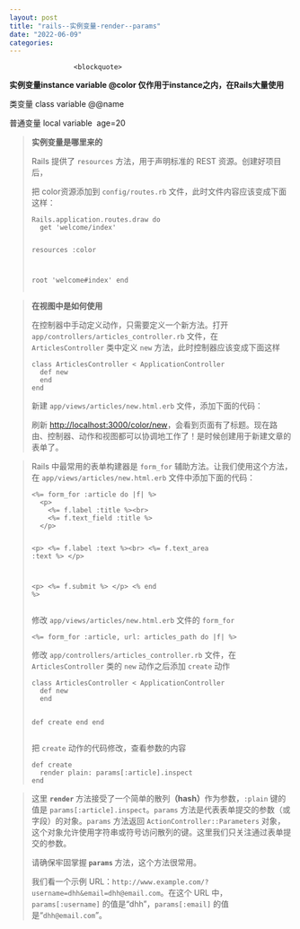 ```yaml
---
layout: post
title: "rails--实例变量-render--params"
date: "2022-06-09"
categories: 
---
```


                    <blockquote> 
 <p><strong>实例变量instance variable @color 仅作用于instance之内，在Rails大量使用</strong></p> 
 <p>类变量 class variable @@name</p> 
 <p>普通变量 local variable  age=20</p> 
</blockquote> 
<p></p> 
<blockquote> 
 <p><strong>实例变量是哪里来的</strong></p> 
 <p>Rails 提供了 <code>resources</code> 方法，用于声明标准的 REST 资源。创建好项目后，</p> 
 <p>把 color资源添加到 <code>config/routes.rb</code> 文件，此时文件内容应该变成下面这样：</p> 
 <pre><code class="language-ruby">Rails.application.routes.draw do
  get 'welcome/index'
 
  resources :color
 
  root 'welcome#index'
end</code></pre> 
</blockquote> 
<blockquote> 
 <p><strong>在视图中是如何使用</strong></p> 
 <p>在控制器中手动定义动作，只需要定义一个新方法。打开 <code>app/controllers/articles_controller.rb</code> 文件，在 <code>ArticlesController</code> 类中定义 <code>new</code> 方法，此时控制器应该变成下面这样</p> 
 <pre><code class="language-ruby">class ArticlesController &lt; ApplicationController
  def new
  end
end</code></pre> 
 <p>新建 <code>app/views/articles/new.html.erb</code> 文件，添加下面的代码：</p> 刷新 
 <a href="http://localhost:3000/articles/new" title="http://localhost:3000/color/new">http://localhost:3000/color/new</a>，会看到页面有了标题。现在路由、控制器、动作和视图都可以协调地工作了！是时候创建用于新建文章的表单了。
</blockquote> 
<blockquote> 
 <p>Rails 中最常用的表单构建器是 <code>form_for</code> 辅助方法。让我们使用这个方法，在 <code>app/views/articles/new.html.erb</code> 文件中添加下面的代码：</p> 
 <pre><code class="language-ruby">&lt;%= form_for :article do |f| %&gt;
  &lt;p&gt;
    &lt;%= f.label :title %&gt;&lt;br&gt;
    &lt;%= f.text_field :title %&gt;
  &lt;/p&gt;
 
  &lt;p&gt;
    &lt;%= f.label :text %&gt;&lt;br&gt;
    &lt;%= f.text_area :text %&gt;
  &lt;/p&gt;
 
  &lt;p&gt;
    &lt;%= f.submit %&gt;
  &lt;/p&gt;
&lt;% end %&gt;</code></pre> 
 <p>修改 <code>app/views/articles/new.html.erb</code> 文件的 <code>form_for</code></p> 
 <pre><code class="language-ruby">&lt;%= form_for :article, url: articles_path do |f| %&gt;</code></pre> 
 <p>修改 <code>app/controllers/articles_controller.rb</code> 文件，在 <code>ArticlesController</code> 类的 <code>new</code> 动作之后添加 <code>create</code> 动作</p> 
 <pre><code class="language-ruby">class ArticlesController &lt; ApplicationController
  def new
  end
 
  def create
  end
end</code></pre> 
 <p>把 <code>create</code> 动作的代码修改，查看参数的内容</p> 
 <pre><code class="language-ruby">def create
  render plain: params[:article].inspect
end</code></pre> 
</blockquote> 
<blockquote> 
 <p>这里 <strong><code>render</code> </strong>方法接受了一个简单的散列<strong>（hash）</strong>作为参数，<code>:plain</code> 键的值是 <code>params[:article].inspect</code>。<code>params</code> 方法是代表表单提交的参数（或字段）的对象。<code>params</code> 方法返回 <code>ActionController::Parameters</code> 对象，这个对象允许使用字符串或符号访问散列的键。这里我们只关注通过表单提交的参数。</p> 
 <p>请确保牢固掌握<strong> <code>params</code> </strong>方法，这个方法很常用。</p> 
 <p>我们看一个示例 URL：<code>http://www.example.com/?username=dhh&amp;email=dhh@email.com</code>。在这个 URL 中，<code>params[:username]</code> 的值是“dhh”，<code>params[:email]</code> 的值是“<code>dhh@email.com</code>”。</p> 
</blockquote> 
<blockquote> 
 <p></p> 
</blockquote>
                
